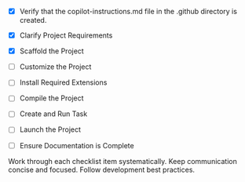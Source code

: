 - [x] Verify that the copilot-instructions.md file in the .github directory is created.

- [x] Clarify Project Requirements
- [x] Scaffold the Project
- [ ] Customize the Project
- [ ] Install Required Extensions
- [ ] Compile the Project
- [ ] Create and Run Task
- [ ] Launch the Project
- [ ] Ensure Documentation is Complete

Work through each checklist item systematically.
Keep communication concise and focused.
Follow development best practices.
